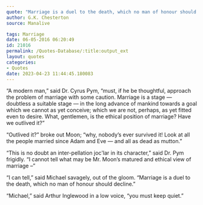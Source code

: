 ```yaml
---
quote: "Marriage is a duel to the death, which no man of honour should decline."
author: G.K. Chesterton
source: Manalive

tags: Marriage
date: 06-05-2016 06:20:49
id: 21016
permalink: /Quotes-Database/:title:output_ext
layout: quotes
categories:
- Quotes
date: 2023-04-23 11:44:45.180083
---
```


“A modern man,” said Dr. Cyrus Pym, “must, if he be thoughtful, approach the  problem of marriage with some caution. Marriage is a stage — doubtless a suitable stage — in the long advance of mankind towards a goal which we cannot as yet conceive; which we are not, perhaps, as yet fitted even to desire. What, gentlemen, is the ethical position of marriage? Have we outlived it?”

“Outlived it?” broke out Moon; “why, nobody’s ever survived it! Look at all the people married since Adam and Eve — and all as dead as mutton.”

“This is no doubt an inter-pellation joc'lar in its character,” said Dr. Pym frigidly. “I cannot tell what may be Mr. Moon’s matured and ethical view of marriage –”

“I can tell,” said Michael savagely,  out of the gloom. “Marriage is a duel to the death, which no man of honour should decline.”

“Michael,” said Arthur Inglewood in a low voice, “you must keep quiet.”